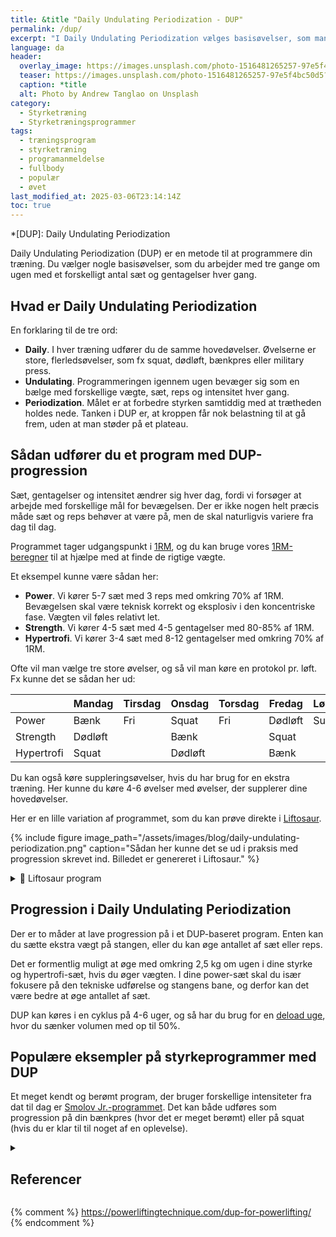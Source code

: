 ```yaml
---
title: &title "Daily Undulating Periodization - DUP"
permalink: /dup/
excerpt: "I Daily Undulating Periodization vælges basisøvelser, som man gennem ugen arbejder med tre gange med forskelligt antal sæt og gentagelser - for at træne power, styrke og hypertrofi."
language: da
header:
  overlay_image: https://images.unsplash.com/photo-1516481265257-97e5f4bc50d5?ixlib=rb-1.2.1&ixid=eyJhcHBfaWQiOjEyMDd9&auto=format&fit=crop&h=630&w=1200&q=60
  teaser: https://images.unsplash.com/photo-1516481265257-97e5f4bc50d5?ixlib=rb-1.2.1&ixid=eyJhcHBfaWQiOjEyMDd9&auto=format&fit=crop&h=300&w=400&q=10
  caption: *title
  alt: Photo by Andrew Tanglao on Unsplash
category:
  - Styrketræning
  - Styrketræningsprogrammer
tags:
  - træningsprogram
  - styrketræning
  - programanmeldelse
  - fullbody
  - populær
  - øvet
last_modified_at: 2025-03-06T23:14:14Z
toc: true
---
```


*[DUP]: Daily Undulating Periodization

Daily Undulating Periodization (DUP) er en metode til at programmere din træning. Du vælger nogle basisøvelser, som du arbejder med tre gange om ugen med et forskelligt antal sæt og gentagelser hver gang.

## Hvad er Daily Undulating Periodization

En forklaring til de tre ord:

- **Daily**. I hver træning udfører du de samme hovedøvelser. Øvelserne er store, flerledsøvelser, som fx squat, dødløft, bænkpres eller military press.
- **Undulating**. Programmeringen igennem ugen bevæger sig som en bælge med forskellige vægte, sæt, reps og intensitet hver gang.
- **Periodization**. Målet er at forbedre styrken samtiddig med at trætheden holdes nede. Tanken i DUP er, at kroppen får nok belastning til at gå frem, uden at man støder på et plateau.

## Sådan udfører du et program med DUP-progression

Sæt, gentagelser og intensitet ændrer sig hver dag, fordi vi forsøger at arbejde med forskellige mål for bevægelsen. Der er ikke nogen helt præcis måde sæt og reps behøver at være på, men de skal naturligvis variere fra dag til dag.

Programmet tager udgangspunkt i [1RM](/rm-maxtest/), og du kan bruge vores [1RM-beregner](/rm-beregner/) til at hjælpe med at finde de rigtige vægte.

Et eksempel kunne være sådan her:

- **Power**. Vi kører 5-7 sæt med 3 reps med omkring 70% af 1RM. Bevægelsen skal være teknisk korrekt og eksplosiv i den koncentriske fase. Vægten vil føles relativt let.
- **Strength**. Vi kører 4-5 sæt med 4-5 gentagelser med 80-85% af 1RM.
- **Hypertrofi**. Vi kører 3-4 sæt med 8-12 gentagelser med omkring 70% af 1RM.

Ofte vil man vælge tre store øvelser, og så vil man køre en protokol pr. løft. Fx kunne det se sådan her ud:

|            | Mandag  | Tirsdag | Onsdag  | Torsdag | Fredag   | Lørdag  | Søndag |
|------------|---------|---------|---------|---------|----------|---------|--------|
| Power      | Bænk    | Fri     | Squat   | Fri     | Dødløft  | Sup/fri | Fri    |
| Strength   | Dødløft |         | Bænk    |         | Squat    |         |        |
| Hypertrofi | Squat   |         | Dødløft |         | Bænk     |         |        |

Du kan også køre suppleringsøvelser, hvis du har brug for en ekstra træning. Her kunne du køre 4-6 øvelser med øvelser, der supplerer dine hovedøvelser.

Her er en lille variation af programmet, som du kan prøve direkte i [Liftosaur](/liftosaur/).

{% include figure image_path="/assets/images/blog/daily-undulating-periodization.png" caption="Sådan her kunne det se ud i praksis med progression skrevet ind. Billedet er genereret i Liftosaur." %}

<details markdown="1" class="faq">
  <summary>🦖 Liftosaur program</summary>

```
# Week 1
## Day 1
Heavy: Squat / 4x3 / @7 / progress: dp(2.5kg, 3, 4)
Moderate: Bench Press, Barbell / 4x6 @7 / progress: dp(2.5kg, 6, 8)
Light: Deadlift / 3x8 @7 / progress: dp(2.5kg, 8, 10)

## Day 2
Moderate: Squat / 4x6 / @7 / progress: dp(2.5kg, 6, 8)
Light: Bench Press, Barbell / 3x10 @7 / progress: dp(2.5kg, 10, 12)
Heavy: Deadlift / 3x3 @7 / progress: dp(2.5kg, 3, 4)

## Day 3
Light: Squat / 4x8 / @7 / progress: dp(2.5kg, 8, 10)
Heavy: Bench Press, Barbell / 4x3 @7 / progress: dp(2.5kg, 3, 4)
Moderate: Deadlift / 3x6 @7 / progress: lp(2.5kg, 1)
```

</details>

## Progression i Daily Undulating Periodization

Der er to måder at lave progression på i et DUP-baseret program. Enten kan du sætte ekstra vægt på stangen, eller du kan øge antallet af sæt eller reps.

Det er formentlig muligt at øge med omkring 2,5 kg om ugen i dine styrke og hypertrofi-sæt, hvis du øger vægten. I dine power-sæt skal du især fokusere på den tekniske udførelse og stangens bane, og derfor kan det være bedre at øge antallet af sæt.

DUP kan køres i en cyklus på 4-6 uger, og så har du brug for en [deload uge](/deload-uge/), hvor du sænker volumen med op til 50%.

## Populære eksempler på styrkeprogrammer med DUP

Et meget kendt og berømt program, der bruger forskellige intensiteter fra dat til dag er [Smolov Jr.-programmet](/smolov-jr-beregner/). Det kan både udføres som progression på din bænkpres (hvor det er meget berømt) eller på squat (hvis du er klar til til noget af en oplevelse).

<details markdown="1" class="references">
  <summary><h2 id="references">Referencer</h2></summary>

- [Daily Undulating Periodization: The Bogeyman of Training Programs](https://www.strongerbyscience.com/daily-undulating-periodization/)
- [Daily Undulating Periodization (DUP) Training](https://www.askmen.com/sports/bodybuilding/daily-undulating-periodization-dup-training.html)
- [The DUP Bible](https://www.jmaxfitness.com/blog/daily-undulating-periodization/)
- [Daily Undulating Periodization: Conjugate Adapted for Raw Lifters](https://www.elitefts.com/education/daily-undulating-periodization-conjugate-adapted-for-raw-lifters/)
</details>

{% comment %}
https://powerliftingtechnique.com/dup-for-powerlifting/
{% endcomment %}
